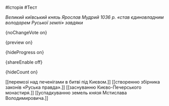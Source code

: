 #Історія #Тест

*Великий київський князь Ярослав Мудрий 1036 р. «став єдиновладним володарем Руської землі» завдяки*

{noChangeVote on}

{preview on}

{hideProgress on}

{shareEnable off}

{hideCount on}

[[перемозі над печенігами в битві під Києвом.]]
[[створенню збірника законів «Руська правда».]]
[[заснуванню Києво-Печерського монастиря.]]
[[успадкуванню земель князя Мстислава Володимировича.]]
